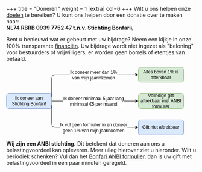 +++
title = "Doneren"
weight = 1
[extra]
col=6
+++
Wilt u ons helpen onze [doelen](@/doelvisie/_index.md) te bereiken? U kunt ons helpen door een donatie over te maken naar:\
**NL74 RBRB 0939 7752 47 t.n.v. Stichting Bonfari**\

Bent u benieuwd wat er gebeurt met uw bijdrage? Neem een kijkje in onze 100% transparante [financiën](/type/financien). Uw bijdrage wordt niet ingezet als "beloning" voor bestuurders of vrijwilligers, er worden geen borrels of etentjes van betaald. 

<svg xmlns="http://www.w3.org/2000/svg" xmlns:xlink="http://www.w3.org/1999/xlink" version="1.1" width="471px" viewBox="-0.5 -0.5 471 181" style="max-width:100%;max-height:181px;"><defs/><g><rect x="0" y="70" width="120" height="40" rx="6" ry="6" fill="#dae8fc" stroke="#6c8ebf" pointer-events="all"/><g transform="translate(-0.5 -0.5)"><switch><foreignObject style="overflow: visible; text-align: left;" pointer-events="none" width="100%" height="100%" requiredFeatures="http://www.w3.org/TR/SVG11/feature#Extensibility"><div xmlns="http://www.w3.org/1999/xhtml" style="display: flex; align-items: unsafe center; justify-content: unsafe center; width: 118px; height: 1px; padding-top: 90px; margin-left: 1px;"><div style="box-sizing: border-box; font-size: 0; text-align: center; "><div style="display: inline-block; font-size: 12px; font-family: Helvetica; color: #000000; line-height: 1.2; pointer-events: all; white-space: normal; word-wrap: normal; ">Ik doneer aan Stichting Bonfari!</div></div></div></foreignObject><text x="60" y="94" fill="#000000" font-family="Helvetica" font-size="12px" text-anchor="middle">Ik doneer aan Sticht...</text></switch></g><rect x="350" y="0" width="120" height="40" rx="6" ry="6" fill="#d5e8d4" stroke="#82b366" pointer-events="all"/><g transform="translate(-0.5 -0.5)"><switch><foreignObject style="overflow: visible; text-align: left;" pointer-events="none" width="100%" height="100%" requiredFeatures="http://www.w3.org/TR/SVG11/feature#Extensibility"><div xmlns="http://www.w3.org/1999/xhtml" style="display: flex; align-items: unsafe center; justify-content: unsafe center; width: 118px; height: 1px; padding-top: 20px; margin-left: 351px;"><div style="box-sizing: border-box; font-size: 0; text-align: center; "><div style="display: inline-block; font-size: 12px; font-family: Helvetica; color: #000000; line-height: 1.2; pointer-events: all; white-space: normal; word-wrap: normal; ">Alles boven 1% is afterkbaar</div></div></div></foreignObject><text x="410" y="24" fill="#000000" font-family="Helvetica" font-size="12px" text-anchor="middle">Alles boven 1% is af...</text></switch></g><path d="M 120 80 L 120 30 Q 120 20 130 20 L 343.63 20" fill="none" stroke="#000000" stroke-miterlimit="10" pointer-events="stroke"/><path d="M 348.88 20 L 341.88 23.5 L 343.63 20 L 341.88 16.5 Z" fill="#000000" stroke="#000000" stroke-miterlimit="10" pointer-events="all"/><g transform="translate(-0.5 -0.5)"><switch><foreignObject style="overflow: visible; text-align: left;" pointer-events="none" width="100%" height="100%" requiredFeatures="http://www.w3.org/TR/SVG11/feature#Extensibility"><div xmlns="http://www.w3.org/1999/xhtml" style="display: flex; align-items: unsafe center; justify-content: unsafe center; width: 1px; height: 1px; padding-top: 21px; margin-left: 231px;"><div style="box-sizing: border-box; font-size: 0; text-align: center; "><div style="display: inline-block; font-size: 12px; font-family: Helvetica; color: #000000; line-height: 1.2; pointer-events: all; background-color: #ffffff; white-space: nowrap; "><div style="font-size: 12px">Ik doneer meer dan 1% <br style="font-size: 12px" /></div><div style="font-size: 12px">van mijn jaarinkomen</div></div></div></div></foreignObject><text x="231" y="24" fill="#000000" font-family="Helvetica" font-size="12px" text-anchor="middle">Ik doneer meer dan 1%...</text></switch></g><rect x="350" y="70" width="120" height="40" rx="6" ry="6" fill="#d5e8d4" stroke="#82b366" pointer-events="all"/><g transform="translate(-0.5 -0.5)"><switch><foreignObject style="overflow: visible; text-align: left;" pointer-events="none" width="100%" height="100%" requiredFeatures="http://www.w3.org/TR/SVG11/feature#Extensibility"><div xmlns="http://www.w3.org/1999/xhtml" style="display: flex; align-items: unsafe center; justify-content: unsafe center; width: 118px; height: 1px; padding-top: 90px; margin-left: 351px;"><div style="box-sizing: border-box; font-size: 0; text-align: center; "><div style="display: inline-block; font-size: 12px; font-family: Helvetica; color: #000000; line-height: 1.2; pointer-events: all; white-space: normal; word-wrap: normal; ">Volledige gift aftrekbaar met ANBI formulier</div></div></div></foreignObject><text x="410" y="94" fill="#000000" font-family="Helvetica" font-size="12px" text-anchor="middle">Volledige gift aftre...</text></switch></g><path d="M 120 90 L 320 90 Q 330 90 336.82 90 L 343.63 90" fill="none" stroke="#000000" stroke-miterlimit="10" pointer-events="stroke"/><path d="M 348.88 90 L 341.88 93.5 L 343.63 90 L 341.88 86.5 Z" fill="#000000" stroke="#000000" stroke-miterlimit="10" pointer-events="all"/><g transform="translate(-0.5 -0.5)"><switch><foreignObject style="overflow: visible; text-align: left;" pointer-events="none" width="100%" height="100%" requiredFeatures="http://www.w3.org/TR/SVG11/feature#Extensibility"><div xmlns="http://www.w3.org/1999/xhtml" style="display: flex; align-items: unsafe center; justify-content: unsafe center; width: 1px; height: 1px; padding-top: 91px; margin-left: 231px;"><div style="box-sizing: border-box; font-size: 0; text-align: center; "><div style="display: inline-block; font-size: 12px; font-family: Helvetica; color: #000000; line-height: 1.2; pointer-events: all; background-color: #ffffff; white-space: nowrap; "><div style="font-size: 12px">Ik doneer minimaal 5 jaar lang <br style="font-size: 12px" /></div><div style="font-size: 12px">minimaal €5 per maand</div></div></div></div></foreignObject><text x="231" y="94" fill="#000000" font-family="Helvetica" font-size="12px" text-anchor="middle">Ik doneer minimaal 5 jaar lang...</text></switch></g><rect x="350" y="140" width="120" height="40" rx="6" ry="6" fill="#dae8fc" stroke="#6c8ebf" pointer-events="all"/><g transform="translate(-0.5 -0.5)"><switch><foreignObject style="overflow: visible; text-align: left;" pointer-events="none" width="100%" height="100%" requiredFeatures="http://www.w3.org/TR/SVG11/feature#Extensibility"><div xmlns="http://www.w3.org/1999/xhtml" style="display: flex; align-items: unsafe center; justify-content: unsafe center; width: 118px; height: 1px; padding-top: 160px; margin-left: 351px;"><div style="box-sizing: border-box; font-size: 0; text-align: center; "><div style="display: inline-block; font-size: 12px; font-family: Helvetica; color: #000000; line-height: 1.2; pointer-events: all; white-space: normal; word-wrap: normal; ">Gift niet aftrekbaar</div></div></div></foreignObject><text x="410" y="164" fill="#000000" font-family="Helvetica" font-size="12px" text-anchor="middle">Gift niet aftrekbaar</text></switch></g><path d="M 120 100 L 120 150 Q 120 160 130 160 L 343.63 160" fill="none" stroke="#000000" stroke-miterlimit="10" pointer-events="stroke"/><path d="M 348.88 160 L 341.88 163.5 L 343.63 160 L 341.88 156.5 Z" fill="#000000" stroke="#000000" stroke-miterlimit="10" pointer-events="all"/><g transform="translate(-0.5 -0.5)"><switch><foreignObject style="overflow: visible; text-align: left;" pointer-events="none" width="100%" height="100%" requiredFeatures="http://www.w3.org/TR/SVG11/feature#Extensibility"><div xmlns="http://www.w3.org/1999/xhtml" style="display: flex; align-items: unsafe center; justify-content: unsafe center; width: 1px; height: 1px; padding-top: 161px; margin-left: 231px;"><div style="box-sizing: border-box; font-size: 0; text-align: center; "><div style="display: inline-block; font-size: 12px; font-family: Helvetica; color: #000000; line-height: 1.2; pointer-events: all; background-color: #ffffff; white-space: nowrap; "><div style="font-size: 12px">Ik vul geen formulier in en doneer <br style="font-size: 12px" /></div><div style="font-size: 12px">geen 1% van mijn jaarinkomen</div></div></div></div></foreignObject><text x="231" y="164" fill="#000000" font-family="Helvetica" font-size="12px" text-anchor="middle">Ik vul geen formulier in en doneer...</text></switch></g></g><switch><g requiredFeatures="http://www.w3.org/TR/SVG11/feature#Extensibility"/><a transform="translate(0,-5)" xlink:href="https://desk.draw.io/support/solutions/articles/16000042487" target="_blank"><text text-anchor="middle" font-size="10px" x="50%" y="100%">Viewer does not support full SVG 1.1</text></a></switch></svg>

**Wij zijn een ANBI stichting.** Dit betekent dat doneren aan ons u belastingvoordeel kan opleveren. Meer uileg hierover ziet u hieronder. Wilt u periodiek schenken? Vul dan het <a href="javascript:void(0);" class="lightbox-91356194644362" style="cursor:pointer">Bonfari ANBI formulier</a>, dan is uw gift met belastingvoordeel in een paar minuten geregeld.

<script src="https://form.jotformeu.com/static/feedback2.js" type="text/javascript"></script>
<script type="text/javascript"> var JFL_91356194644362 = new JotformFeedback({ formId: '91356194644362', base: 'https://form.jotformeu.com/', windowTitle: 'Bonfari ANBI formulier', background: '#FFA500', fontColor: '#FFFFFF', type: 'false', height: 700, width: 900, openOnLoad: false }); </script>

